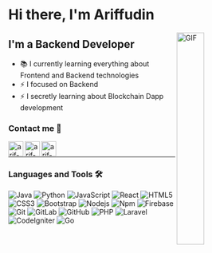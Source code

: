 # Hi there, I'm Ariffudin

<img align="right" alt="GIF" width="33%" height="auto" src="https://media.giphy.com/media/du3J3cXyzhj75IOgvA/giphy.gif" />

## I'm a Backend Developer

- 📚 I currently learning everything about Frontend and Backend technologies
- ⚡ I focused on Backend
- ⚡ I secretly learning about Blockchain Dapp development
<!--- - 😅 I'am a "Makar" meme enjoyer --->

### Contact me 📝

[<img align="left" alt="arif-x" height="30px" src="https://cdn-icons-png.flaticon.com/512/1006/1006669.png" />][website]
[<img align="left" alt="arif-x | LinkedIn" height="30px" src="https://cdn-icons-png.flaticon.com/512/145/145807.png"/>][linkedin]
[<img align="left" alt="arif-x | Telegram" height="30px" src="https://cdn-icons-png.flaticon.com/512/906/906377.png" />][Telegram]

<br />

---

### Languages and Tools 🛠 

![Java](http://img.shields.io/badge/-Java-5B4638?style=flat-square&logo=java&logoColor=ffffff)
![Python](http://img.shields.io/badge/-Python-3776AB?style=flat-square&logo=python&logoColor=ffffff)
![JavaScript](https://img.shields.io/badge/-JavaScript-%23F7DF1C?style=flat-square&logo=javascript&logoColor=000000&labelColor=%23F7DF1C&color=%23FFCE5A)
![React](https://img.shields.io/badge/-React-61DAFB?style=flat-square&logo=react&logoColor=ffffff)
![HTML5](https://img.shields.io/badge/-HTML5-%23E44D27?style=flat-square&logo=html5&logoColor=ffffff)
![CSS3](https://img.shields.io/badge/-CSS3-%231572B6?style=flat-square&logo=css3)
![Bootstrap](https://img.shields.io/badge/-Bootstrap-563D7C?style=flat-square&logo=Bootstrap)
![Nodejs](https://img.shields.io/badge/-Nodejs-339933?style=flat-square&logo=Node.js&logoColor=ffffff)
![Npm](https://img.shields.io/badge/-npm-CB3837?style=flat-square&logo=npm)
![Firebase](https://img.shields.io/badge/-Firebase-FFCA28?style=flat-square&logo=firebase&logoColor=ffffff)
![Git](https://img.shields.io/badge/-Git-%23F05032?style=flat-square&logo=git&logoColor=%23ffffff)
![GitLab](https://img.shields.io/badge/-GitLab-FCA121?style=flat-square&logo=gitlab)
![GitHub](https://img.shields.io/badge/-GitHub-181717?style=flat-square&logo=github)
![PHP](http://img.shields.io/badge/-PHP-007ACC?style=flat-square&logo=php&logoColor=ffffff)
![Laravel](http://img.shields.io/badge/-Laravel-e60f00?style=flat-square&logo=laravel&logoColor=ffffff)
![CodeIgniter](http://img.shields.io/badge/-CodeIgniter-fa7b05?style=flat-square&logo=codeigniter&logoColor=ffffff)
![Go](https://img.shields.io/badge/Go-%2300ADD8.svg?style=flat-square&logo=go&logoColor=ffffff)
<br/>

[website]: http://arif-x.github.io/
[Facebook]: https://facebook.com/S.Minato.Namikaze/
[linkedin]: https://www.linkedin.com/in/sudo-ariffudin/
[Telegram]: https://t.me/m_ariffudin/
